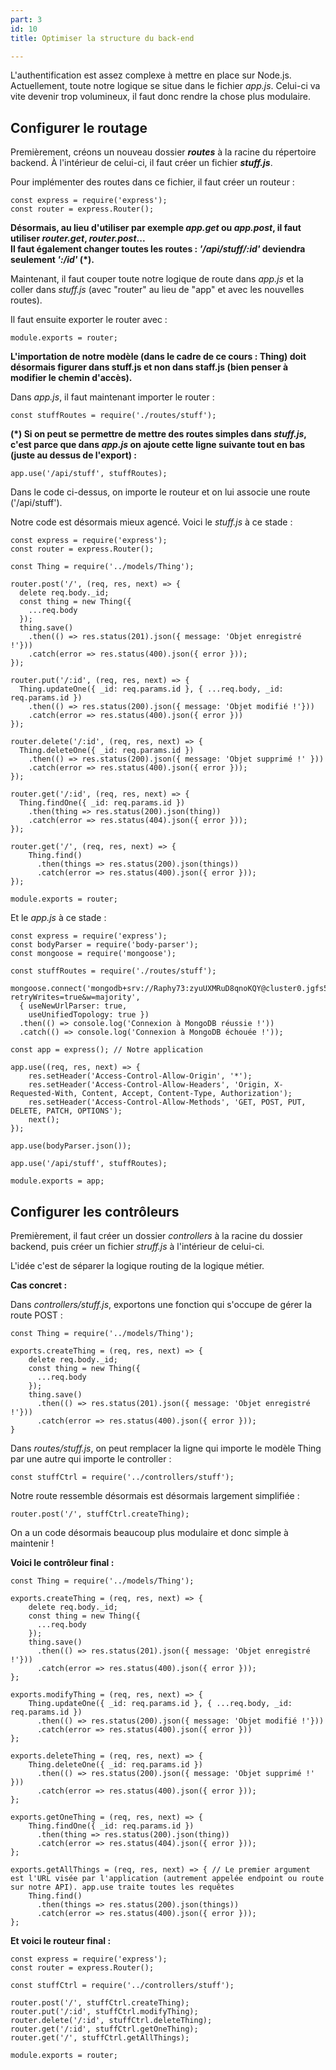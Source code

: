 ```yaml
---
part: 3
id: 10
title: Optimiser la structure du back-end

---
```

L'authentification est assez complexe à mettre en place sur Node.js. Actuellement, toute notre logique se situe dans le fichier _app.js_. Celui-ci va vite devenir trop volumineux, il faut donc rendre la chose plus modulaire.

## Configurer le routage

Premièrement, créons un nouveau dossier **_routes_** à la racine du répertoire backend. À l'intérieur de celui-ci, il faut créer un fichier **_stuff.js_**.

Pour implémenter des routes dans ce fichier, il faut créer un routeur :

    const express = require('express');
    const router = express.Router();

**Désormais, au lieu d'utiliser par exemple _app.get_ ou _app.post_, il faut utiliser _router.get_, _router.post_...  
Il faut également changer toutes les routes : _'/api/stuff/:id'_ deviendra seulement _':/id'_ (*).**

Maintenant, il faut couper toute notre logique de route dans _app.js_ et la coller dans _stuff.js_ (avec "router" au lieu de "app" et avec les nouvelles routes).

Il faut ensuite exporter le router avec :

    module.exports = router;

**L'importation de notre modèle (dans le cadre de ce cours : Thing) doit désormais figurer dans stuff.js et non dans staff.js (bien penser à modifier le chemin d'accès).**

Dans _app.js_, il faut maintenant importer le router :

    const stuffRoutes = require('./routes/stuff');

**(*) Si on peut se permettre de mettre des routes simples dans _stuff.js_, c'est parce que dans _app.js_ on ajoute cette ligne suivante tout en bas (juste au dessus de l'export) :**

    app.use('/api/stuff', stuffRoutes);

Dans le code ci-dessus, on importe le routeur et on lui associe une route ('/api/stuff').

Notre code est désormais mieux agencé. Voici le _stuff.js_ à ce stade :

    const express = require('express');
    const router = express.Router();
    
    const Thing = require('../models/Thing');
    
    router.post('/', (req, res, next) => {
      delete req.body._id;
      const thing = new Thing({
        ...req.body
      });
      thing.save()
        .then(() => res.status(201).json({ message: 'Objet enregistré !'}))
        .catch(error => res.status(400).json({ error }));
    });
    
    router.put('/:id', (req, res, next) => {
      Thing.updateOne({ _id: req.params.id }, { ...req.body, _id: req.params.id })
        .then(() => res.status(200).json({ message: 'Objet modifié !'}))
        .catch(error => res.status(400).json({ error }))
    });
    
    router.delete('/:id', (req, res, next) => {
      Thing.deleteOne({ _id: req.params.id })
        .then(() => res.status(200).json({ message: 'Objet supprimé !' }))
        .catch(error => res.status(400).json({ error }));
    });
    
    router.get('/:id', (req, res, next) => {
      Thing.findOne({ _id: req.params.id })
        .then(thing => res.status(200).json(thing))
        .catch(error => res.status(404).json({ error }));
    });
    
    router.get('/', (req, res, next) => {
        Thing.find()
          .then(things => res.status(200).json(things))
          .catch(error => res.status(400).json({ error }));
    });
    
    module.exports = router;

Et le _app.js_ à ce stade :

    const express = require('express');
    const bodyParser = require('body-parser');
    const mongoose = require('mongoose');
    
    const stuffRoutes = require('./routes/stuff');
    
    mongoose.connect('mongodb+srv://Raphy73:zyuUXMRuD8qnoKQY@cluster0.jgfs5.mongodb.net/myFirstDatabase?retryWrites=true&w=majority',
      { useNewUrlParser: true,
        useUnifiedTopology: true })
      .then(() => console.log('Connexion à MongoDB réussie !'))
      .catch(() => console.log('Connexion à MongoDB échouée !'));
    
    const app = express(); // Notre application
    
    app.use((req, res, next) => {
        res.setHeader('Access-Control-Allow-Origin', '*'); 
        res.setHeader('Access-Control-Allow-Headers', 'Origin, X-Requested-With, Content, Accept, Content-Type, Authorization'); 
        res.setHeader('Access-Control-Allow-Methods', 'GET, POST, PUT, DELETE, PATCH, OPTIONS');
        next();
    });
    
    app.use(bodyParser.json());
    
    app.use('/api/stuff', stuffRoutes);
    
    module.exports = app;

## Configurer les contrôleurs

Premièrement, il faut créer un dossier _controllers_ à la racine du dossier backend, puis créer un fichier _struff.js_ à l'intérieur de celui-ci.

L'idée c'est de séparer la logique routing de la logique métier.

**Cas concret :**

Dans _controllers/stuff.js_, exportons une fonction qui s'occupe de gérer la route POST :

    const Thing = require('../models/Thing');
    
    exports.createThing = (req, res, next) => {
        delete req.body._id;
        const thing = new Thing({
          ...req.body
        });
        thing.save()
          .then(() => res.status(201).json({ message: 'Objet enregistré !'}))
          .catch(error => res.status(400).json({ error }));
    }

Dans _routes/stuff.js_, on peut remplacer la ligne qui importe le modèle Thing par une autre qui importe le controller :

    const stuffCtrl = require('../controllers/stuff');

Notre route ressemble désormais est désormais largement simplifiée :

    router.post('/', stuffCtrl.createThing);

On a un code désormais beaucoup plus modulaire et donc simple à maintenir !

**Voici le contrôleur final :**

    const Thing = require('../models/Thing');
    
    exports.createThing = (req, res, next) => {
        delete req.body._id;
        const thing = new Thing({
          ...req.body
        });
        thing.save()
          .then(() => res.status(201).json({ message: 'Objet enregistré !'}))
          .catch(error => res.status(400).json({ error }));
    };
    
    exports.modifyThing = (req, res, next) => {
        Thing.updateOne({ _id: req.params.id }, { ...req.body, _id: req.params.id })
          .then(() => res.status(200).json({ message: 'Objet modifié !'}))
          .catch(error => res.status(400).json({ error }))
    };
    
    exports.deleteThing = (req, res, next) => {
        Thing.deleteOne({ _id: req.params.id })
          .then(() => res.status(200).json({ message: 'Objet supprimé !' }))
          .catch(error => res.status(400).json({ error }));
    };
    
    exports.getOneThing = (req, res, next) => {
        Thing.findOne({ _id: req.params.id })
          .then(thing => res.status(200).json(thing))
          .catch(error => res.status(404).json({ error }));
    };
    
    exports.getAllThings = (req, res, next) => { // Le premier argument est l'URL visée par l'application (autrement appelée endpoint ou route sur notre API). app.use traite toutes les requêtes
        Thing.find()
          .then(things => res.status(200).json(things))
          .catch(error => res.status(400).json({ error }));
    };

**Et voici le routeur final :**

    const express = require('express');
    const router = express.Router();
    
    const stuffCtrl = require('../controllers/stuff');
    
    router.post('/', stuffCtrl.createThing);
    router.put('/:id', stuffCtrl.modifyThing);
    router.delete('/:id', stuffCtrl.deleteThing);
    router.get('/:id', stuffCtrl.getOneThing);
    router.get('/', stuffCtrl.getAllThings);
    
    module.exports = router;
